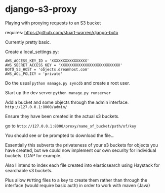 django-s3-proxy
===============

Playing with proxying requests to an S3 bucket

requires:
https://github.com/stuart-warren/django-boto

Currently pretty basic.

Create a local_settings.py:

```
AWS_ACCESS_KEY_ID = 'XXXXXXXXXXXXXXXX'
AWS_SECRET_ACCESS_KEY = 'XXXXXXXXXXXXXXXXXXXXXXXXXXX'
BOTO_S3_HOST = 'objects.dreamhost.com'
AWS_ACL_POLICY = 'private'
```

Do the usual ``python manage.py syncdb`` and create a root user.

Start up the dev server ``python manage.py runserver``

Add a bucket and some objects through the admin interface. ``http://127.0.0.1:8000/admin/``

Ensure they have been created in the actual s3 buckets.

go to ``http://127.0.0.1:8000/proxy/name_of_bucket/path/of/key``

You should see or be prompted to download the file...

Essentially this subverts the privateness of your s3 buckets for objects you have created, but we could now implement our own security for individual buckets. LDAP for example.

Also I intend to index each file created into elasticsearch using Haystack for searchable s3 buckets.

Plus allow ``PUT``ting files to a key to create them rather than through the interface (would require basic auth) in order to work with maven (Java)
